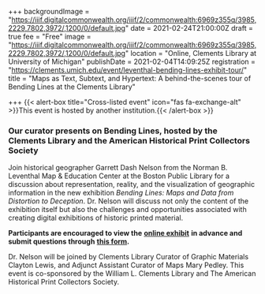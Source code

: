 +++
backgroundImage = "https://iiif.digitalcommonwealth.org/iiif/2/commonwealth:6969z355q/3985,2229,7802,3972/,1200/0/default.jpg"
date = 2021-02-24T21:00:00Z
draft = true
fee = "Free"
image = "https://iiif.digitalcommonwealth.org/iiif/2/commonwealth:6969z355q/3985,2229,7802,3972/,1200/0/default.jpg"
location = "Online, Clements Library at University of Michigan"
publishDate = 2021-02-04T14:09:25Z
registration = "https://clements.umich.edu/event/leventhal-bending-lines-exhibit-tour/"
title = "Maps as Text, Subtext, and Hypertext: A behind-the-scenes tour of Bending Lines at the Clements Library"

+++
{{< alert-box title="Cross-listed event" icon="fas fa-exchange-alt" >}}This event is hosted by another institution.{{< /alert-box >}}

### Our curator presents on Bending Lines, hosted by the Clements Library and the American Historical Print Collectors Society

Join historical geographer Garrett Dash Nelson from the Norman B. Leventhal Map & Education Center at the Boston Public Library for a discussion about representation, reality, and the visualization of geographic information in the new exhibition _Bending Lines: Maps and Data from Distortion to Deception_. Dr. Nelson will discuss not only the content of the exhibition itself but also the challenges and opportunities associated with creating digital exhibitions of historic printed material.

**Participants are encouraged to view the** [**online exhibit**](https://www.leventhalmap.org/digital-exhibitions/bending-lines/) **in advance and submit questions through** [**this form**](https://forms.office.com/Pages/ResponsePage.aspx?id=cVxz-pXXAUywrgn6dBWysfVBPNV1qS5CiuBhfnO9wblUNDU4Q09BS0gzUTQ3WENYMUQ0TlVZQjFZRy4u)**.**

Dr. Nelson will be joined by Clements Library Curator of Graphic Materials Clayton Lewis, and Adjunct Assistant Curator of Maps Mary Pedley. This event is co-sponsored by the William L. Clements Library and The American Historical Print Collectors Society.